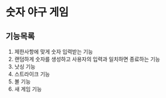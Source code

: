 # 숫자 야구 게임
## 기능목록

1. 제한사항에 맞게 숫자 입력받는 기능
2. 랜덤하게 숫자를 생성하고 사용자의 입력과 일치하면 종료하는 기능
3. 낫싱 기능
4. 스트라이크 기능
5. 볼 기능
6. 새 게임 기능